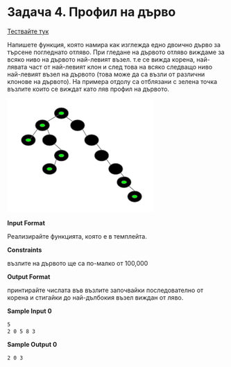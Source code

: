 # Задача 4. Профил на дърво

[Тествайте тук](https://www.hackerrank.com/contests/sda-2019-2020-exam-2e3nr4rr/challenges/challenge-2352)

Напишете функция, която намира как изглежда едно двоично дърво за търсене погледнато отляво. При гледане на дървото отляво виждаме за всяко ниво на дървото най-левият възел. т.е се вижда корена, най-лявата част от най-левият клон и след това на всяко следващо ниво най-левият възел на дървото (това може да са възли от различни клонове на дървото). На примера отдолу са отблязани с зелена точка възлите които се виждат като ляв профил на дървото.

![Example Image 1](image-1.png)

**Input Format**

Реализирайте функцията, която е в темплейта.

**Constraints**

възлите на дървото ще са по-малко от 100,000

**Output Format**

принтирайте числата във възлите започвайки последователно от корена и стигайки до най-дълбокия възел виждан от ляво.

**Sample Input 0**
```
5
2 0 5 8 3
```

**Sample Output 0**
```
2 0 3
```
